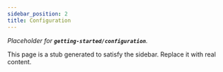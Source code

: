 ```yaml
---
sidebar_position: 2
title: Configuration
---
```


_Placeholder for **`getting-started/configuration`**._

This page is a stub generated to satisfy the sidebar.
Replace it with real content.
